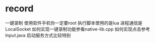 # record
一键录制
使用软件手机你一定要root
执行脚本使用的是lua
进程通信是LocalSocket
如何实现一键录制功能参看native-lib.cpp 
如何实现点击参考Input.java 
启动服务方式比较特别
